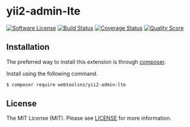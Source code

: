 yii2-admin-lte
================================

[![Software License](https://img.shields.io/badge/license-MIT-brightgreen.svg?style=flat-square)](LICENSE)
[![Build Status](https://img.shields.io/travis/webtoolsnz/yii2-admin-lte/master.svg?style=flat-square)](https://travis-ci.org/webtoolsnz/yii2-admin-lte)
[![Coverage Status](https://img.shields.io/scrutinizer/coverage/g/webtoolsnz/yii2-admin-lte.svg?style=flat-square)](https://scrutinizer-ci.com/g/webtoolsnz/yii2-admin-lte/code-structure)
[![Quality Score](https://img.shields.io/scrutinizer/g/webtoolsnz/yii2-admin-lte.svg?style=flat-square)](https://scrutinizer-ci.com/g/badams/microsoft-translator)


## Installation

The preferred way to install this extension is through [composer](http://getcomposer.org/download/).

Install using the following command.

```bash
$ composer require webtoolsnz/yii2-admin-lte
```


## License

The MIT License (MIT). Please see [LICENSE](LICENSE) for more information.

